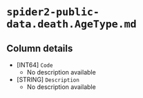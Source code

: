 # `spider2-public-data.death.AgeType.md`

## Column details

* [INT64]    `Code`
  - No description available
* [STRING]    `Description`
  - No description available

